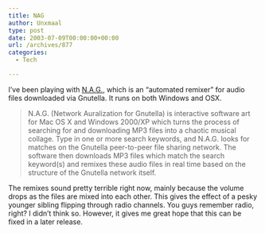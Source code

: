 ```yaml
---
title: NAG
author: Unxmaal
type: post
date: 2003-07-09T00:00:00+00:00
url: /archives/877
categories:
  - Tech

---
```

I&#8217;ve been playing with [N.A.G.][1], which is an &#8220;automated remixer&#8221; for audio files downloaded via Gnutella. It runs on both Windows and OSX. 

> N.A.G. (Network Auralization for Gnutella) is interactive software art for Mac OS X and Windows 2000/XP which turns the process of searching for and downloading MP3 files into a chaotic musical collage. Type in one or more search keywords, and N.A.G. looks for matches on the Gnutella peer-to-peer file sharing network. The software then downloads MP3 files which match the search keyword(s) and remixes these audio files in real time based on the structure of the Gnutella network itself. 

The remixes sound pretty terrible right now, mainly because the volume drops as the files are mixed into each other. This gives the effect of a pesky younger sibling flipping through radio channels. You guys remember radio, right? I didn&#8217;t think so. However, it gives me great hope that this can be fixed in a later release.

 [1]: http://turbulence.org/Works/freeman/